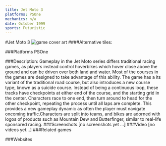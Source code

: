 ```yaml
---
title: Jet Moto 3
platforms: PSOne
mechanics: n/a
date: October 1999
sports: Futuristic
---
```

#Jet Moto 3
![game cover art](//images.igdb.com/igdb/image/upload/t_cover_big/p2uwcbh6j0vqlzjm5zow.jpg "Logo Title Text 1")
####Alternative tiles:

###Platforms
PSOne

###Description:
Gameplay in the Jet Moto series differs traditional racing games, as players instead control hoverbikes which hover close above the ground and can be driven over both land and water. Most of the courses in the games are designed to take advantage of this ability. The game has a its variant of the traditional road course, but also introduces a new course type, known as a suicide course. Instead of being a continuous loop, these tracks have checkpoints at either end of the course, and the starting grid in the center. Characters race to one end, then turn around to head for the other checkpoint, repeating the process until all laps are complete. This provides a new gameplay dynamic as often the player must navigate oncoming traffic.Characters are split into teams, and bikes are adorned with logos of products such as Mountain Dew and Butterfinger, similar to real-life sponsored racing.
###Screenshots
[no screenshots yet ...]
###Video
[no videos yet...]
###Related games

###Websites

